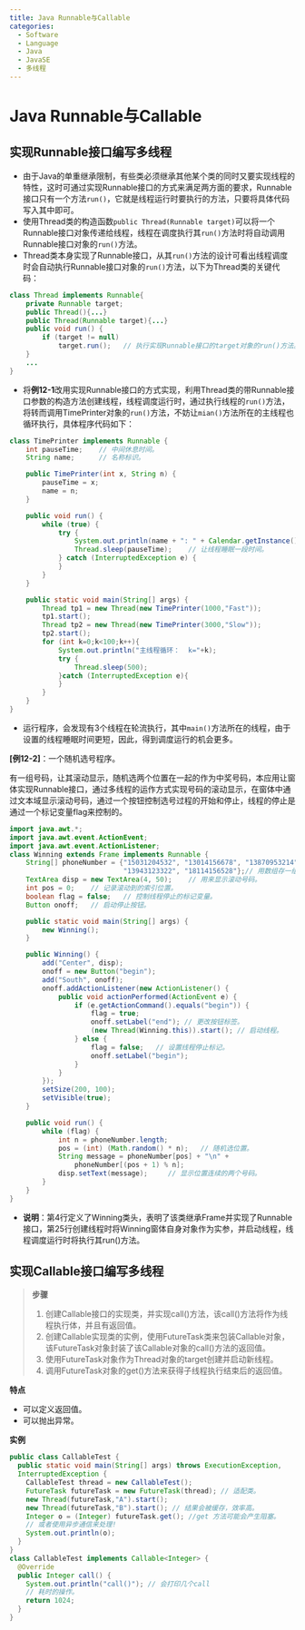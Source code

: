 ```yaml
---
title: Java Runnable与Callable
categories:
  - Software
  - Language
  - Java
  - JavaSE
  - 多线程
---
```

# Java Runnable与Callable

## 实现Runnable接口编写多线程

- 由于Java的单重继承限制，有些类必须继承其他某个类的同时又要实现线程的特性，这时可通过实现Runnable接口的方式来满足两方面的要求，Runnable接口只有一个方法`run()`，它就是线程运行时要执行的方法，只要将具体代码写入其中即可。
- 使用Thread类的构造函数`public Thread(Runnable target)`可以将一个Runnable接口对象传递给线程，线程在调度执行其`run()`方法时将自动调用Runnable接口对象的`run()`方法。
- Thread类本身实现了Runnable接口，从其`run()`方法的设计可看出线程调度时会自动执行Runnable接口对象的`run()`方法，以下为Thread类的关键代码：

```java
class Thread implements Runnable{
    private Runnable target;
    public Thread(){...}
    public Thread(Runnable target){...}
    public void run() {
        if (target != null)
            target.run();   // 执行实现Runnable接口的target对象的run()方法。
    }
    ...
}
```

- 将**例12-1**改用实现Runnable接口的方式实现，利用Thread类的带Runnable接口参数的构造方法创建线程，线程调度运行时，通过执行线程的`run()`方法，将转而调用TimePrinter对象的`run()`方法，不妨让`mian()`方法所在的主线程也循环执行，具体程序代码如下：

```java
class TimePrinter implements Runnable {
    int pauseTime;    // 中间休息时间。
    String name;      // 名称标识。

    public TimePrinter(int x, String n) {
        pauseTime = x;
        name = n;
    }

    public void run() {
        while (true) {
            try {
                System.out.println(name + ": " + Calendar.getInstance().getTime());
                Thread.sleep(pauseTime);    // 让线程睡眠一段时间。
            } catch (InterruptedException e) {
            }
        }
    }

    public static void main(String[] args) {
        Thread tp1 = new Thread(new TimePrinter(1000,"Fast"));
        tp1.start();
        Thread tp2 = new Thread(new TimePrinter(3000,"Slow"));
        tp2.start();
        for (int k=0;k<100;k++){
            System.out.println("主线程循环：  k="+k);
            try {
                Thread.sleep(500);
            }catch (InterruptedException e){
            }
        }
    }
}
```

- 运行程序，会发现有3个线程在轮流执行，其中`main()`方法所在的线程，由于设置的线程睡眠时间更短，因此，得到调度运行的机会更多。

**[例12-2]**：一个随机选号程序。

有一组号码，让其滚动显示，随机选两个位置在一起的作为中奖号码，本应用让窗体实现Runnable接口，通过多线程的运作方式实现号码的滚动显示，在窗体中通过文本域显示滚动号码，通过一个按钮控制选号过程的开始和停止，线程的停止是通过一个标记变量flag来控制的。

```java
import java.awt.*;
import java.awt.event.ActionEvent;
import java.awt.event.ActionListener;
class Winning extends Frame implements Runnable {
    String[] phoneNumber = {"15031204532", "13014156678", "13870953214",
                            "13943123322", "18114156528"};// 用数组存一组号码。
    TextArea disp = new TextArea(4, 50);    // 用来显示滚动号码。
    int pos = 0;    // 记录滚动到的索引位置。
    boolean flag = false;   // 控制线程停止的标记变量。
    Button onoff;   // 启动停止按钮。

    public static void main(String[] args) {
        new Winning();
    }

    public Winning() {
        add("Center", disp);
        onoff = new Button("begin");
        add("South", onoff);
        onoff.addActionListener(new ActionListener() {
            public void actionPerformed(ActionEvent e) {
                if (e.getActionCommand().equals("begin")) {
                    flag = true;
                    onoff.setLabel("end"); // 更改按钮标签。
                    (new Thread(Winning.this)).start(); // 启动线程。
                } else {
                    flag = false;   // 设置线程停止标记。
                    onoff.setLabel("begin");
                }
            }
        });
        setSize(200, 100);
        setVisible(true);
    }

    public void run() {
        while (flag) {
            int n = phoneNumber.length;
            pos = (int) (Math.random() * n);   // 随机选位置。
            String message = phoneNumber[pos] + "\n" +
                phoneNumber[(pos + 1) % n];
            disp.setText(message);     // 显示位置连续的两个号码。
        }
    }
}
```

- **说明**：第4行定义了Winning类头，表明了该类继承Frame并实现了Runnable接口，第25行创建线程时将Winning窗体自身对象作为实参，并启动线程，线程调度运行时将执行其run()方法。

## 实现Callable接口编写多线程

> **步骤**
>
> 1. 创建Callable接口的实现类，并实现call()方法，该call()方法将作为线程执行体，并且有返回值。
> 2. 创建Callable实现类的实例，使用FutureTask类来包装Callable对象，该FutureTask对象封装了该Callable对象的call()方法的返回值。
> 3. 使用FutureTask对象作为Thread对象的target创建并启动新线程。
> 4. 调用FutureTask对象的get()方法来获得子线程执行结束后的返回值。

**特点**

- 可以定义返回值。
- 可以抛出异常。

**实例**

```java
public class CallableTest {
  public static void main(String[] args) throws ExecutionException,
  InterruptedException {
    CallableTest thread = new CallableTest();
    FutureTask futureTask = new FutureTask(thread); // 适配类。
    new Thread(futureTask,"A").start();
    new Thread(futureTask,"B").start(); // 结果会被缓存，效率高。
    Integer o = (Integer) futureTask.get(); //get 方法可能会产生阻塞。
    // 或者使用异步通信来处理!
    System.out.println(o);
  }
}
class CallableTest implements Callable<Integer> {
  @Override
  public Integer call() {
    System.out.println("call()"); // 会打印几个call
    // 耗时的操作。
    return 1024;
  }
}
```
